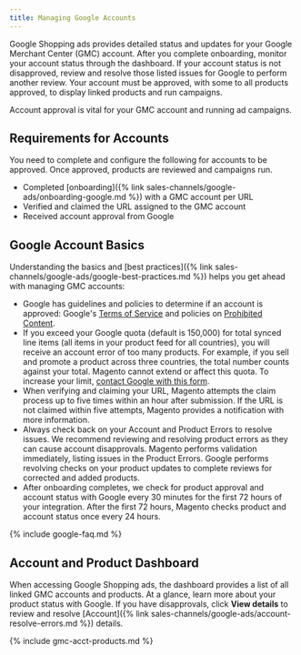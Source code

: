 ```yaml
---
title: Managing Google Accounts
---
```



Google Shopping ads provides detailed status and updates for your Google Merchant Center (GMC) account. After you complete onboarding, monitor your account status through the dashboard. If your account status is not disapproved, review and resolve those listed issues for Google to perform another review. Your account must be approved, with some to all products approved, to display linked products and run campaigns.

Account approval is vital for your GMC account and running ad campaigns.

## Requirements for Accounts

You need to complete and configure the following for accounts to be approved. Once approved, products are reviewed and campaigns run.

* Completed [onboarding]({% link sales-channels/google-ads/onboarding-google.md %}) with a GMC account per URL
* Verified and claimed the URL assigned to the GMC account
* Received account approval from Google

## Google Account Basics

Understanding the basics and [best practices]({% link sales-channels/google-ads/google-best-practices.md %}) helps you get ahead with managing GMC accounts:

* Google has guidelines and policies to determine if an account is approved: Google's [Terms of Service][1] and policies on [Prohibited Content][2].
* If you exceed your Google quota (default is 150,000) for total synced line items (all items in your product feed for all countries), you will receive an account error of too many products. For example, if you sell and promote a product across three countries, the total number counts against your total. Magento cannot extend or affect this quota. To increase your limit, [contact Google with this form][3].
* When verifying and claiming your URL, Magento attempts the claim process up to five times within an hour after submission. If the URL is not claimed within five attempts, Magento provides a notification with more information.
* Always check back on your Account and Product Errors to resolve issues. We recommend reviewing and resolving product errors as they can cause account disapprovals. Magento performs validation immediately, listing issues in the Product Errors. Google performs revolving checks on your product updates to complete reviews for corrected and added products.
* After onboarding completes, we check for product approval and account status with Google every 30 minutes for the first 72 hours of your integration. After the first 72 hours, Magento checks product and account status once every 24 hours.

{% include google-faq.md %}

## Account and Product Dashboard

When accessing Google Shopping ads, the dashboard provides a list of all linked GMC accounts and products. At a glance, learn more about your product status with Google. If you have disapprovals, click **View details** to review and resolve [Account]({% link sales-channels/google-ads/account-resolve-errors.md %}) details.

{% include gmc-acct-products.md %}

[1]: https://support.google.com/merchants/answer/160173?hl=en
[2]: https://support.google.com/merchants/answer/6149970?hl=en
[3]: https://support.google.com/merchants/contact/additional_items
